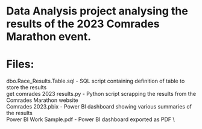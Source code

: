 # Data Analysis project analysing the results of the 2023 Comrades Marathon event.

# Files: 
dbo.Race_Results.Table.sql - SQL script containing definition of table to store the results \
get comrades 2023 results.py - Python script scrapping the results from the Comrades Marathon website \
Comrades 2023.pbix - Power BI dashboard showing various summaries of the results \
Power BI Work Sample.pdf - Power BI dashboard exported as PDF \
